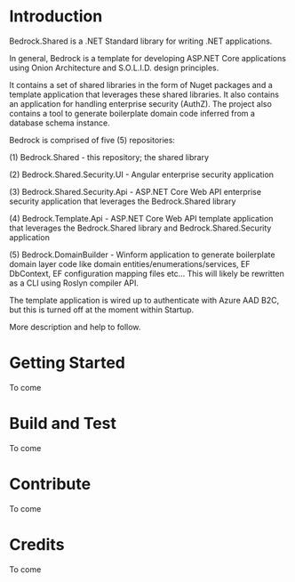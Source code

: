 # Introduction
Bedrock.Shared is a .NET Standard library for writing .NET applications.

In general, Bedrock is a template for developing ASP.NET Core applications using Onion Architecture and S.O.L.I.D. design principles.

It contains a set of shared libraries in the form of Nuget packages and a template application that leverages these shared libraries.  It also contains an application for handling enterprise security (AuthZ).  The project also contains a tool to generate boilerplate domain code inferred from a database schema instance. 

Bedrock is comprised of five (5) repositories:

(1)  Bedrock.Shared -  this repository; the shared library

(2)  Bedrock.Shared.Security.UI -  Angular enterprise security application

(3)  Bedrock.Shared.Security.Api -  ASP.NET Core Web API enterprise security application that leverages the Bedrock.Shared library

(4)  Bedrock.Template.Api -  ASP.NET Core Web API template application that leverages the Bedrock.Shared library and Bedrock.Shared.Security application

(5)  Bedrock.DomainBuilder - Winform application to generate boilerplate domain layer code like domain entities/enumerations/services, EF DbContext, EF configuration mapping files etc...  This will likely be rewritten as a CLI using Roslyn compiler API.

The template application is wired up to authenticate with Azure AAD B2C, but this is turned off at the moment within Startup.

More description and help to follow.

# Getting Started
To come

# Build and Test
To come

# Contribute
To come

# Credits
To come
